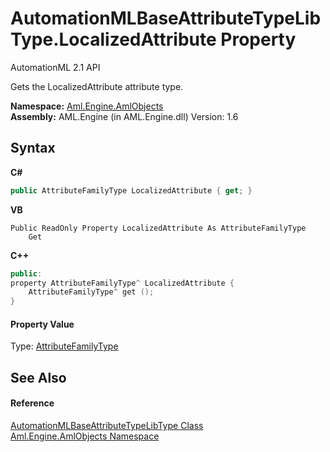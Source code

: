 # AutomationMLBaseAttributeTypeLibType.LocalizedAttribute Property 
AutomationML 2.1 API 

Gets the LocalizedAttribute attribute type.

**Namespace:**&nbsp;<a href="N_Aml_Engine_AmlObjects">Aml.Engine.AmlObjects</a><br />**Assembly:**&nbsp;AML.Engine (in AML.Engine.dll) Version: 1.6

## Syntax

**C#**<br />
``` C#
public AttributeFamilyType LocalizedAttribute { get; }
```

**VB**<br />
``` VB
Public ReadOnly Property LocalizedAttribute As AttributeFamilyType
	Get
```

**C++**<br />
``` C++
public:
property AttributeFamilyType^ LocalizedAttribute {
	AttributeFamilyType^ get ();
}
```


#### Property Value
Type: <a href="T_Aml_Engine_CAEX_AttributeFamilyType">AttributeFamilyType</a>

## See Also


#### Reference
<a href="T_Aml_Engine_AmlObjects_AutomationMLBaseAttributeTypeLibType">AutomationMLBaseAttributeTypeLibType Class</a><br /><a href="N_Aml_Engine_AmlObjects">Aml.Engine.AmlObjects Namespace</a><br />